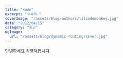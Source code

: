 ```yaml
---
title: "kwon"
excerpt: "ㅇㅛ악."
coverImage: "/assets/blog/authors/lilcodemonkey.jpg"
date: "2012/04/15"
category: "회고"
ogImage:
  url: "/assets/blog/dynamic-routing/cover.jpg"
---
```


안녕하세요 김영덕입니다.
